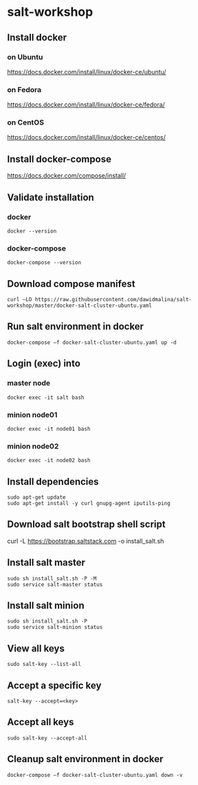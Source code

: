 # salt-workshop

## Install docker
### on Ubuntu
https://docs.docker.com/install/linux/docker-ce/ubuntu/
### on Fedora
https://docs.docker.com/install/linux/docker-ce/fedora/
### on CentOS
https://docs.docker.com/install/linux/docker-ce/centos/
## Install docker-compose
https://docs.docker.com/compose/install/

## Validate installation
### docker

```
docker --version
```

### docker-compose

```
docker-compose --version
```

## Download compose manifest

```
curl –LO https://raw.githubusercontent.com/dawidmalina/salt-workshop/master/docker-salt-cluster-ubuntu.yaml
```

## Run salt environment in docker

```
docker-compose –f docker-salt-cluster-ubuntu.yaml up -d
```

## Login (exec) into
### master node

```
docker exec -it salt bash
```

### minion node01

```
docker exec -it node01 bash
```

### minion node02

```
docker exec -it node02 bash
```

## Install dependencies

```
sudo apt-get update
sudo apt-get install -y curl gnupg-agent iputils-ping
```

## Download salt bootstrap shell script
curl -L https://bootstrap.saltstack.com -o install_salt.sh

## Install salt master

```
sudo sh install_salt.sh -P -M
sudo service salt-master status
```

## Install salt minion

```
sudo sh install_salt.sh -P
sudo service salt-minion status
```

## View all keys

```
sudo salt-key --list-all
```

## Accept a specific key

```
salt-key --accept=<key>
```

## Accept all keys

```
sudo salt-key --accept-all
```

## Cleanup salt environment in docker

```
docker-compose –f docker-salt-cluster-ubuntu.yaml down -v
```
